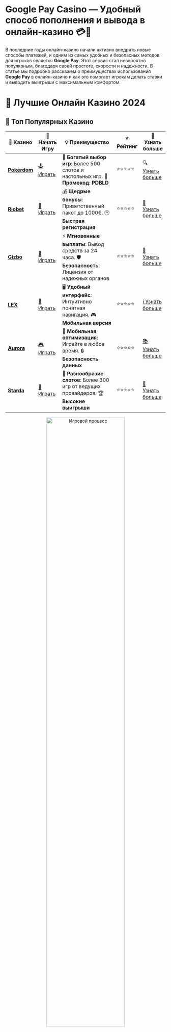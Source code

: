 # **Google Pay Casino — Удобный способ пополнения и вывода в онлайн-казино 💳🎰**

В последние годы онлайн-казино начали активно внедрять новые способы платежей, и одним из самых удобных и безопасных методов для игроков является **Google Pay**. Этот сервис стал невероятно популярным, благодаря своей простоте, скорости и надежности. В статье мы подробно расскажем о преимуществах использования **Google Pay** в онлайн-казино и как это помогает игрокам делать ставки и выводить выигрыши с максимальным комфортом.

# 🎰 Лучшие Онлайн Казино 2024

## 🌟 Топ Популярных Казино

| 🎲 **Казино** | 🔗 **Начать Игру** | 💡 **Преимущество** | ⭐ **Рейтинг** | 🔗 **Узнать больше** |
|--------------|---------------------|---------------------|----------------|----------------------|
| [**Pokerdom**](https://brandplay.link/4k77v2yx) | [🕹️ Играть](https://brandplay.link/4k77v2yx) | 🎉 **Богатый выбор игр**: Более 500 слотов и настольных игр. 🎁 **Промокод**: **PDBLD** | ⭐⭐⭐⭐⭐ | [🔍 Узнать больше](https://brandplay.link/4k77v2yx) |
| [**Riobet**](https://brandplay.link/7xBLTPyj) | [🎰 Играть](https://brandplay.link/7xBLTPyj) | 💰 **Щедрые бонусы**: Приветственный пакет до 1000€. 🕒 **Быстрая регистрация** | ⭐⭐⭐⭐⭐ | [📖 Узнать больше](https://brandplay.link/7xBLTPyj) |
| [**Gizbo**](https://brandplay.link/bprXw4YV) | [🎲 Играть](https://brandplay.link/bprXw4YV) | ⚡ **Мгновенные выплаты**: Вывод средств за 24 часа. 🛡️ **Безопасность**: Лицензия от надежных органов | ⭐⭐⭐⭐⭐ | [📝 Узнать больше](https://brandplay.link/bprXw4YV) |
| [**LEX**](https://brandplay.link/zW4hdDFV) | [🤑 Играть](https://brandplay.link/zW4hdDFV) | 🖥️ **Удобный интерфейс**: Интуитивно понятная навигация. 🎮 **Мобильная версия** | ⭐⭐⭐⭐⭐ | [ℹ️ Узнать больше](https://brandplay.link/zW4hdDFV) |
| [**Aurora**](https://10trafic-stat2.com/click/668546556bcc6313411604bd/6766/13032/subaccount) | [🎮 Играть](https://10trafic-stat2.com/click/668546556bcc6313411604bd/6766/13032/subaccount) | 📱 **Мобильная оптимизация**: Играйте в любое время. 🔒 **Безопасность данных** | ⭐⭐⭐⭐⭐ | [📚 Узнать больше](https://10trafic-stat2.com/click/668546556bcc6313411604bd/6766/13032/subaccount) |
| [**Starda**](https://brandplay.link/fB7xwRFL) | [🎯 Играть](https://brandplay.link/fB7xwRFL) | 🎰 **Разнообразие слотов**: Более 300 игр от ведущих провайдеров. 🏆 **Высокие выигрыши** | ⭐⭐⭐⭐⭐ | [🔎 Узнать больше](https://brandplay.link/fB7xwRFL) |

<div align="center">
    <img src="https://i.pinimg.com/originals/87/9e/b9/879eb9354dd0699582408b68f2e253b2.gif" alt="Игровой процесс" width="70%">
</div>

## 💎 Лучшие Бонусы и Акции

| 🎲 **Казино** | 🔗 **Начать Игру** | 💡 **Преимущество** | ⭐ **Рейтинг** | 🔗 **Узнать больше** |
|--------------|---------------------|---------------------|----------------|----------------------|
| [**Kometa**](https://brandplay.link/8ZymQJV8) | [🎰 Играть](https://brandplay.link/8ZymQJV8) | 🎁 **Эксклюзивные бонусы**: Регулярные акции и промо. 🔄 **Программы лояльности** | ⭐⭐⭐⭐☆ | [🔍 Узнать больше](https://brandplay.link/8ZymQJV8) |
| [**R7**](https://brandplay.link/bMd3Yjsw) | [🕹️ Играть](https://brandplay.link/bMd3Yjsw) | 🕒 **Круглосуточная поддержка**: Всегда на связи. 💸 **Высокие лимиты** | ⭐⭐⭐⭐☆ | [📖 Узнать больше](https://brandplay.link/bMd3Yjsw) |
| [**7K**](https://brandplay.link/BvQyFShp) | [🎲 Играть](https://brandplay.link/BvQyFShp) | 🌟 **Эксклюзивные бонусы**: Только для VIP игроков. 🎉 **Сезонные акции** | ⭐⭐⭐⭐☆ | [📝 Узнать больше](https://brandplay.link/BvQyFShp) |
| [**Kent**](https://brandplay.link/Fv2WP3js) | [🤑 Играть](https://brandplay.link/Fv2WP3js) | 📈 **Высокий RTP**: Более 98%. 💼 **Профессиональная поддержка** | ⭐⭐⭐⭐☆ | [ℹ️ Узнать больше](https://brandplay.link/Fv2WP3js) |
| [**1Xslots**](https://brandplay.link/hSB1khtr) | [🎮 Играть](https://brandplay.link/hSB1khtr) | 🎉 **Множество акций**: Еженедельные бонусы и турниры. 🛡️ **Безопасность** | ⭐⭐⭐⭐☆ | [📚 Узнать больше](https://brandplay.link/hSB1khtr) |
| [**Gama**](https://brandplay.link/j6NMKsDz) | [🎯 Играть](https://brandplay.link/j6NMKsDz) | 🔍 **Интуитивный интерфейс**: Легкость использования. 🏅 **Престижные турниры** | ⭐⭐⭐⭐☆ | [🔎 Узнать больше](https://brandplay.link/j6NMKsDz) |

<div align="center">
    <img src="https://i.pinimg.com/originals/87/9e/b9/879eb9354dd0699582408b68f2e253b2.gif" alt="Игровой процесс" width="70%">
</div>

## 🚀 Быстрые Выигрыши и Поддержка

| 🎲 **Казино** | 🔗 **Начать Игру** | 💡 **Преимущество** | ⭐ **Рейтинг** | 🔗 **Узнать больше** |
|--------------|---------------------|---------------------|----------------|----------------------|
| [**Onion**](https://brandplay.link/zBGRVpQ9) | [🎰 Играть](https://brandplay.link/zBGRVpQ9) | 🤑 **Низкие ставки**: Идеально для начинающих. 🔄 **Быстрые выводы** | ⭐⭐⭐⭐☆ | [🔍 Узнать больше](https://brandplay.link/zBGRVpQ9) |
| [**Чемпион**](https://temon-gter.cfd/go/lRq?p80412p304504pcc44t17455) | [🕹️ Играть](https://temon-gter.cfd/go/lRq?p80412p304504pcc44t17455) | 🏅 **Лояльная программа**: Награды за активность. 🎁 **Ежемесячные бонусы** | ⭐⭐⭐⭐☆ | [📖 Узнать больше](https://temon-gter.cfd/go/lRq?p80412p304504pcc44t17455) |
| [**Vavada**](https://vavadapartner.pro/?promo=ea5c9275-6854-4505-94fc-95ab18221945-linkb2) | [🎲 Играть](https://vavadapartner.pro/?promo=ea5c9275-6854-4505-94fc-95ab18221945-linkb2) | 🚀 **Быстрая регистрация**: Начните играть мгновенно. 🔐 **Безопасные транзакции** | ⭐⭐⭐⭐☆ | [📝 Узнать больше](https://vavadapartner.pro/?promo=ea5c9275-6854-4505-94fc-95ab18221945-linkb2) |
| [**Friends**](https://gofriends.kim/linkb2) | [🤑 Играть](https://gofriends.kim/linkb2) | 🤝 **Социальные игры**: Играйте с друзьями. 🌐 **Мультиплатформенность** | ⭐⭐⭐⭐☆ | [ℹ️ Узнать больше](https://gofriends.kim/linkb2) |
| [**1WIN**](https://brandplay.link/smXVpBbG) | [🎮 Играть](https://brandplay.link/smXVpBbG) | 🏆 **Спортивные ставки**: Широкий выбор видов спорта. 💵 **Высокие коэффициенты** | ⭐⭐⭐⭐☆ | [📚 Узнать больше](https://brandplay.link/smXVpBbG) |
| [**Drip**](https://drp-ircp01.com/c07e6a3db) | [🎯 Играть](https://drp-ircp01.com/c07e6a3db) | 🌐 **Инновационные игры**: Новейшие игровые технологии. 🛡️ **Высокая безопасность** | ⭐⭐⭐⭐☆ | [🔎 Узнать больше](https://drp-ircp01.com/c07e6a3db) |
| [**JoyCasino**](https://rpc30.call2me.pro/?/ru/registration?apkpop=0&partner=p24970p3291217pc98f) | [🎰 Играть](https://rpc30.call2me.pro/?/ru/registration?apkpop=0&partner=p24970p3291217pc98f) | 🎁 **Приятные бонусы**: Ежедневные акции и подарки. 🕹️ **Разнообразие игр** | ⭐⭐⭐⭐☆ | [🔍 Узнать больше](https://rpc30.call2me.pro/?/ru/registration?apkpop=0&partner=p24970p3291217pc98f) |

<div align="center">
    <img src="https://i.pinimg.com/originals/87/9e/b9/879eb9354dd0699582408b68f2e253b2.gif" alt="Игровой процесс" width="70%">
</div>
---

✨ **Выбирайте лучшее казино для себя и наслаждайтесь игрой! Удачи!** ✨
![Google Pay Casino](https://i.pinimg.com/originals/a9/29/6e/a9296ea1cf6a7c20a985e593451f0323.png)

## Что такое **Google Pay**? 🤔📱

**Google Pay** — это сервис для бесконтактных платежей и мобильных переводов от компании Google. Он позволяет пользователям легко и быстро оплачивать товары и услуги через мобильные устройства, без необходимости вводить данные своей карты каждый раз. Просто привяжите свою карту или банковский счет к Google Pay и используйте его для онлайн-платежей. Это удобное решение, которое гарантирует быстрые, безопасные и безопасные транзакции.

## Почему стоит использовать **Google Pay** в онлайн-казино? 💡🎮

### 1. **Быстрота транзакций** ⏱️💰
Одним из главных преимуществ **Google Pay** является скорость перевода средств. Пополнение счета или вывод выигрыша происходит моментально, что делает процесс игры намного удобнее и быстрее, чем с другими методами. Нет необходимости ожидать несколько дней для обработки транзакций.

### 2. **Безопасность и защита данных** 🔐🔒
**Google Pay** использует многоуровневую защиту для обеспечения безопасности всех ваших финансовых операций. Ваши данные шифруются, и при каждой транзакции используется уникальный код, что делает риск мошенничества минимальным. Это идеальный способ пополнить баланс и вывести деньги, не беспокоясь о безопасности.

### 3. **Удобство и простота использования** 📲👌
Просто привяжите вашу карту или счет в Google Pay, и вы сможете оплачивать все услуги в казино за несколько кликов. Нет необходимости вводить номер карты или другие реквизиты каждый раз — вы просто выбираете Google Pay как способ оплаты и подтверждаете транзакцию с помощью биометрии или пароля.

### 4. **Доступность в мобильных приложениях** 📱💳
Google Pay поддерживается в большинстве мобильных казино и приложений, что позволяет игрокам легко пополнять свой счет прямо со смартфона. Это удобно для тех, кто предпочитает играть на ходу или в любое время, когда у них есть свободная минута.

## Как использовать **Google Pay** в онлайн-казино? 🤖🎰

Использовать **Google Pay** в онлайн-казино очень легко. Вот несколько шагов, чтобы начать:

1. **Создайте аккаунт в Google Pay**: Если у вас еще нет аккаунта, скачайте приложение Google Pay на свой смартфон и привяжите свою банковскую карту или счет.
2. **Выберите казино, которое поддерживает Google Pay**: Убедитесь, что выбранное вами казино принимает Google Pay как метод оплаты. Большинство крупных казино уже внедрили этот способ.
3. **Пополните счет через Google Pay**: Выберите **Google Pay** в разделе пополнения счета, введите сумму и подтвердите транзакцию. Средства поступят мгновенно.
4. **Вывод средств через Google Pay**: Для вывода выигрыша выберите Google Pay в разделе вывода средств и получите деньги на свой аккаунт практически моментально.

## Преимущества **Google Pay** в онлайн-казино 💥🎉

Использование **Google Pay** в онлайн-казино имеет ряд неоспоримых преимуществ для игроков:

### 1. **Мгновенные транзакции** ⏳⚡
Один из главных плюсов — это мгновенные переводы. Больше не нужно ждать несколько дней, пока ваш перевод пройдет через банковскую систему. С Google Pay ваши деньги поступают на счет или возвращаются на карту за считанные секунды.

### 2. **Отсутствие комиссии** 🆓💸
Еще одним важным преимуществом является отсутствие комиссии на транзакции. Это значит, что вы не потеряете лишние деньги на дополнительных сборах при пополнении счета или выводе выигрыша.

### 3. **Удобство на мобильных устройствах** 📱🌍
Все больше игроков предпочитают мобильные версии онлайн-казино, и **Google Pay** идеально подходит для таких пользователей. Это лучший способ сделать ставки и получать выигрыши, находясь в движении, без необходимости вводить данные карты.

### 4. **Легкость в использовании** 💡🖱️
Процесс пополнения счета и вывода выигрыша с помощью **Google Pay** не требует никаких технических знаний. Всего несколько кликов, и транзакция завершена. Это особенно важно для тех, кто не хочет тратить много времени на сложные платежные системы.

## Особенности бонусов при использовании **Google Pay** в казино 🎁🎉

Многие онлайн-казино предлагают бонусы для игроков, которые используют определенные методы оплаты, включая **Google Pay**. Эти бонусы могут включать в себя:

- **Бонусы за пополнение счета**: Некоторые казино предлагают дополнительные средства или бесплатные вращения, если вы пополняете счет через **Google Pay**.
- **Кэшбэк**: Вы можете получить бонус в виде кэшбэка за использование Google Pay для пополнения счета.
- **Эксклюзивные акции**: Некоторые казино организуют акции и турниры только для игроков, которые используют **Google Pay**.

Не забывайте всегда проверять условия акций и бонусов, чтобы получить максимальную выгоду от использования этого удобного метода.

## Заключение: стоит ли использовать **Google Pay** в онлайн-казино? 🤩💳

**Google Pay** — это безусловно один из самых удобных, безопасных и быстрых методов для пополнения счета и вывода выигрышей в онлайн-казино. Быстрота транзакций, отсутствие комиссии, высокая степень безопасности и простота в использовании делают его отличным выбором для любого игрока. Если вы хотите играть в онлайн-казино без лишних хлопот и с максимальным комфортом, то **Google Pay** — это то, что вам нужно!

Начните использовать **Google Pay** и получите доступ к безупречным платежам, моментальным транзакциям и дополнительным бонусам, которые делают игру еще более увлекательной! 💥🎰

